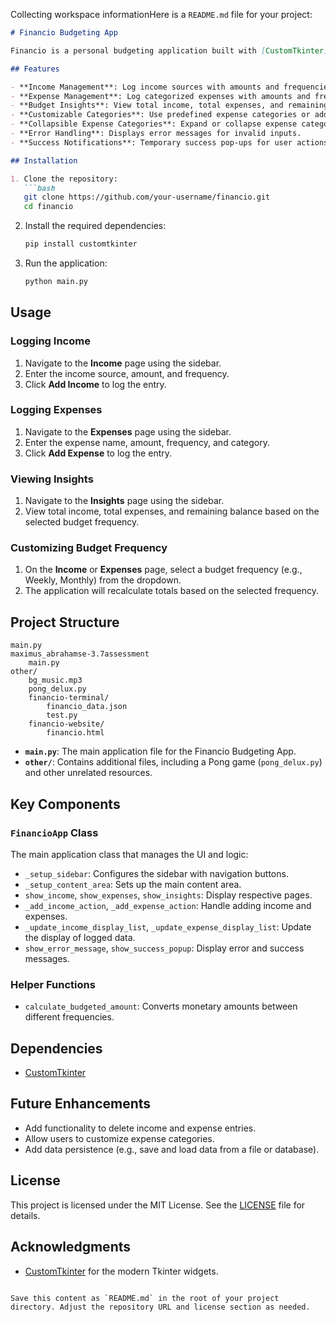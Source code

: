 Collecting workspace informationHere is a `README.md` file for your project:

```markdown
# Financio Budgeting App

Financio is a personal budgeting application built with [CustomTkinter](https://github.com/TomSchimansky/CustomTkinter). It allows users to log income and categorized expenses, view summaries, and gain insights based on a selected budget frequency.

## Features

- **Income Management**: Log income sources with amounts and frequencies.
- **Expense Management**: Log categorized expenses with amounts and frequencies.
- **Budget Insights**: View total income, total expenses, and remaining balance based on a selected budget frequency.
- **Customizable Categories**: Use predefined expense categories or add your own.
- **Collapsible Expense Categories**: Expand or collapse expense categories for better organization.
- **Error Handling**: Displays error messages for invalid inputs.
- **Success Notifications**: Temporary success pop-ups for user actions.

## Installation

1. Clone the repository:
   ```bash
   git clone https://github.com/your-username/financio.git
   cd financio
   ```

2. Install the required dependencies:
   ```bash
   pip install customtkinter
   ```

3. Run the application:
   ```bash
   python main.py
   ```

## Usage

### Logging Income
1. Navigate to the **Income** page using the sidebar.
2. Enter the income source, amount, and frequency.
3. Click **Add Income** to log the entry.

### Logging Expenses
1. Navigate to the **Expenses** page using the sidebar.
2. Enter the expense name, amount, frequency, and category.
3. Click **Add Expense** to log the entry.

### Viewing Insights
1. Navigate to the **Insights** page using the sidebar.
2. View total income, total expenses, and remaining balance based on the selected budget frequency.

### Customizing Budget Frequency
1. On the **Income** or **Expenses** page, select a budget frequency (e.g., Weekly, Monthly) from the dropdown.
2. The application will recalculate totals based on the selected frequency.

## Project Structure

```
main.py
maximus_abrahamse-3.7assessment
    main.py
other/
    bg_music.mp3
    pong_delux.py
    financio-terminal/
        financio_data.json
        test.py
    financio-website/
        financio.html
```

- **`main.py`**: The main application file for the Financio Budgeting App.
- **`other/`**: Contains additional files, including a Pong game (`pong_delux.py`) and other unrelated resources.

## Key Components

### `FinancioApp` Class
The main application class that manages the UI and logic:
- `_setup_sidebar`: Configures the sidebar with navigation buttons.
- `_setup_content_area`: Sets up the main content area.
- `show_income`, `show_expenses`, `show_insights`: Display respective pages.
- `_add_income_action`, `_add_expense_action`: Handle adding income and expenses.
- `_update_income_display_list`, `_update_expense_display_list`: Update the display of logged data.
- `show_error_message`, `show_success_popup`: Display error and success messages.

### Helper Functions
- `calculate_budgeted_amount`: Converts monetary amounts between different frequencies.

## Dependencies

- [CustomTkinter](https://github.com/TomSchimansky/CustomTkinter)

## Future Enhancements

- Add functionality to delete income and expense entries.
- Allow users to customize expense categories.
- Add data persistence (e.g., save and load data from a file or database).

## License

This project is licensed under the MIT License. See the [LICENSE](LICENSE) file for details.

## Acknowledgments

- [CustomTkinter](https://github.com/TomSchimansky/CustomTkinter) for the modern Tkinter widgets.
```

Save this content as `README.md` in the root of your project directory. Adjust the repository URL and license section as needed.